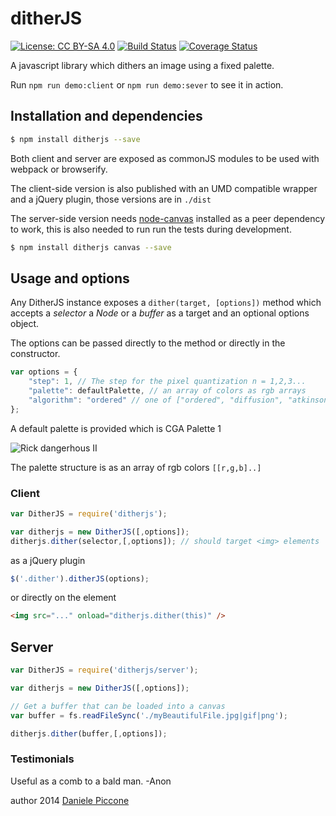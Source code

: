 # ditherJS

[![License: CC BY-SA 4.0](https://img.shields.io/badge/License-CC%20BY--SA%204.0-lightgrey.svg)](http://creativecommons.org/licenses/by-sa/4.0/)
[![Build Status](https://travis-ci.org/danielepiccone/ditherjs.svg?branch=master)](https://travis-ci.org/danielepiccone/ditherjs)
[![Coverage Status](https://coveralls.io/repos/github/dpiccone/ditherjs/badge.svg?branch=master)](https://coveralls.io/github/dpiccone/ditherjs?branch=master)

A javascript library which dithers an image using a fixed palette.

Run `npm run demo:client` or `npm run demo:sever` to see it in action.

## Installation and dependencies

```sh
$ npm install ditherjs --save
```

Both client and server are exposed as commonJS modules to be used with webpack or browserify.

The client-side version is also published with an UMD compatible wrapper and a jQuery plugin, those versions are in `./dist`

The server-side version needs [node-canvas](https://github.com/Automattic/node-canvas) installed as a peer dependency to work, this is also needed to run run the tests during development.

```sh
$ npm install ditherjs canvas --save
```

## Usage and options

Any DitherJS instance exposes a `dither(target, [options])` method which accepts a *selector* a *Node<img>* or a *buffer* as a target and an optional options object.

The options can be passed directly to the method or directly in the constructor.

```javascript
var options = {
    "step": 1, // The step for the pixel quantization n = 1,2,3...
    "palette": defaultPalette, // an array of colors as rgb arrays
    "algorithm": "ordered" // one of ["ordered", "diffusion", "atkinson"]
};
```

A default palette is provided which is CGA Palette 1

![Rick dangerhous II](http://www.rickdangerous.co.uk/cga20a.png)

The palette structure is as an array of rgb colors `[[r,g,b]..]`

### Client


```javascript
var DitherJS = require('ditherjs');

var ditherjs = new DitherJS([,options]);
ditherjs.dither(selector,[,options]); // should target <img> elements
```

as a jQuery plugin
```javascript
$('.dither').ditherJS(options);
```

or directly on the element
```html
<img src="..." onload="ditherjs.dither(this)" />
```

## Server

```javascript
var DitherJS = require('ditherjs/server');

var ditherjs = new DitherJS([,options]);

// Get a buffer that can be loaded into a canvas
var buffer = fs.readFileSync('./myBeautifulFile.jpg|gif|png');

ditherjs.dither(buffer,[,options]);
```

### Testimonials

Useful as a comb to a bald man. -Anon

author 2014 [Daniele Piccone](http://www.danielepiccone.com)
